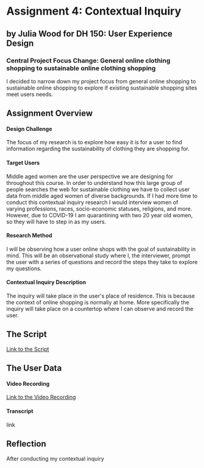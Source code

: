 # Assignment 4: Contextual Inquiry

## by Julia Wood for DH 150: User Experience Design

### Central Project Focus Change: General online clothing shopping to sustainable online clothing shopping

I decided to narrow down my project focus from general online shopping to sustainable online shopping to explore if existing sustainable shopping sites meet users  needs. 


## Assignment Overview

#### Design Challenge
The focus of my research is to explore how easy it is for a user to find information regarding the sustainability of clothing they are shopping for. 

#### Target Users
Middle aged women are the user perspective we are designing for throughout this course. In order to understand how this large group of people searches the web for sustainable clothing we have to collect user data from middle aged women of diverse backgrounds. If I had more time to conduct this contextual inquiry research I would interview women of varying professions, races, socio-economic statuses, religions, and more. However, due to COVID-19 I am quarantining with two 20 year old women, so they will have to step in as my users.  

#### Research Method
I will be observing how a user online shops with the goal of sustainability in mind. This will be an observational study where I, the interviewer, prompt the user with a series of questions and record the steps they take to explore my questions. 

#### Contextual Inquiry Description
The inquiry will take place in the user's place of residence. This is because the context of online shopping is normally at home. More specifically the inquiry will take place on a countertop where I can observe and record the user. 

## The Script
[Link to the Script](https://docs.google.com/document/d/1yetM-Jquu_ZREvwAwuUDdie76JQ46ypRMx6TMZkbThQ/edit?usp=sharing)

## The User Data

#### Video Recording
[Link to the Video Recording](https://youtu.be/hQUqdbd_buw) 

#### Transcript
link

## Reflection

After conducting my contextual inquiry
